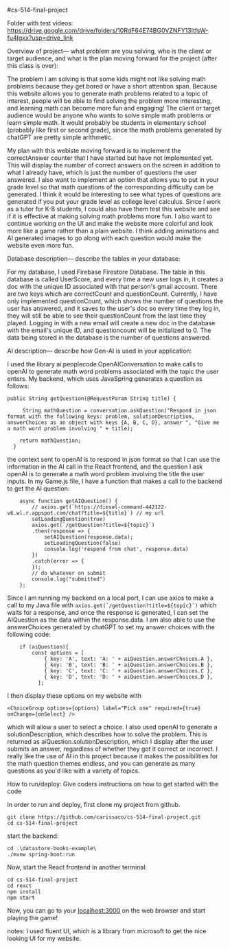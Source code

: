 #cs-514-final-project

Folder with test videos: https://drive.google.com/drive/folders/10RdF64E74BG0VZNFY13ItfsW-fu4Igxx?usp=drive_link


Overview of project— what problem are you solving, who is the client or target audience, and what is the plan moving forward for the project (after this class is over):

The problem I am solving is that some kids might not like solving math problems because they get bored or have a short attention span.
Because this website allows you to generate math problems related to a topic of interest, people will be able to find solving the problem more interesting, and learning math can become more fun and engaging!
The client or target audience would be anyone who wants to solve simple math problems or learn simple math. It would probably be students in elementary school (probably like first or second grade), since the math problems generated by chatGPT are pretty simple arithmetic.

My plan with this webiste moving forward is to implement the correctAnswer counter that I have started but have not implemented yet.
This will display the number of correct answers on the screen in addition to what I already have, which is just the number of questions the user answered.
I also want to implement an option that allows you to put in your grade level so that math questions of the corresponding difficulty can be generated. I think it would be interesting to see what types of questions are generated if you put your grade level as college level calculus. Since I work as a tutor for K-8 students, I could also have them test this website and see if it is effective at making solving math problems more fun.
I also want to continue working on the UI and make the website more colorful and look more like a game rather than a plain website. I think adding animations and AI generated images to go along with each question would make the website even more fun.

Database description— describe the tables in your database:

For my database, I used Firebase Firestore Database. The table in this database is called UserScore, and every time a new user logs in, it creates a doc with the unique ID associated with that person's gmail account. There are two keys which are correctCount and questionCount. Currently, I have only implemented questionCount, which shows the number of questions the user has answered, and it saves to the user's doc so every time they log in, they will still be able to see their questionCount from the last time they played. Logging in with a new email will create a new doc in the database with the email's unique ID, and questioncount will be initialized to 0. The data being stored in the database is the number of questions answered.


AI description— describe how Gen-AI is used in your application:

I used the library ai.peoplecode.OpenAIConversation to make calls to openAI to generate math word problems associated with the topic the user enters. My backend, which uses JavaSpring generates a question as follows:

```
public String getQuestion(@RequestParam String title) {

     String mathQuestion = conversation.askQuestion("Respond in json format with the following keys: problem, solutionDescription, answerChoices as an object with keys {A, B, C, D}, answer ", "Give me a math word problem involving " + title);

    return mathQuestion;
  }
```
the context sent to openAI is to respond in json format so that I can use the information in the AI call in the React frontend, and the question I ask openAI is to generate a math word problem involving the title the user inputs. In my Game.js file, I have a function that makes a call to the backend to get the AI question: 
```
    async function getAIQuestion() {
        // axios.get(`https://diesel-command-442122-v6.wl.r.appspot.com/chat?title=${title}`) // my url
        setLoadingQuestion(true)
        axios.get(`/getQuestion?title=${topic}`)
        .then(response => {
            setAIQuestion(response.data);
            setLoadingQuestion(false)
            console.log('respond from chat', response.data)   
        })
        .catch(error => {
        });
        // do whatever on submit
        console.log("submitted")
    };
```
Since I am running my backend on a local port, I can use axios to make a call to my Java file with ```axios.get(`/getQuestion?title=${topic}`)``` which waits for a response, and once the response is generated, I can set the AIQuestion as the data within the response.data. I am also able to use the answerChoices generated by chatGPT to set my answer choices with the following code:
```
    if (aiQuestion){
        const options = [
            { key: 'A', text: 'A: ' + aiQuestion.answerChoices.A },
            { key: 'B', text: 'B: ' + aiQuestion.answerChoices.B },
            { key: 'C', text: 'C: ' + aiQuestion.answerChoices.C },
            { key: 'D', text: 'D: ' + aiQuestion.answerChoices.D },
          ];
```
I then display these options on my website with
```
<ChoiceGroup options={options} label="Pick one" required={true} onChange={onSelect} />
```
which will allow a user to select a choice. I also used openAI to generate a solutionDescription, which describes how to solve the problem. This is returned as aiQuestion.solutionDescription, which I display after the user submits an answer, regardless of whether they got it correct or incorrect.
I really like the use of AI in this project because it makes the possibilities for the math question themes endless, and you can generate as many questions as you'd like with a variety of topics.


How to run/deploy: Give coders instructions on how to get started with the code

In order to run and deploy, first clone my project from github.

```
git clone https://github.com/carissaco/cs-514-final-project.git
cd cs-514-final-project
```
start the backend:
```
cd .\datastore-books-example\
./mvnw spring-boot:run
```
Now, start the React frontend in another terminal:
```
cd cs-514-final-project
cd react
npm install
npm start
```
Now, you can go to your [localhost:3000](http://localhost:3000/) on the web browser and start playing the game!

notes: I used fluent UI, which is a library from microsoft to get the nice looking UI for my website. 
